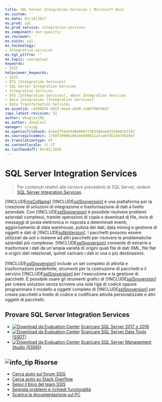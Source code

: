```yaml
---
title: SQL Server Integration Services | Microsoft Docs
ms.custom: ''
ms.date: 03/14/2017
ms.prod: sql
ms.prod_service: integration-services
ms.component: non-specific
ms.reviewer: ''
ms.suite: sql
ms.technology:
- integration-services
ms.tgt_pltfrm: ''
ms.topic: conceptual
keywords:
- SSIS
helpviewer_keywords:
- SSIS
- DTS [Integration Services]
- SQL Server Integration Services
- Integration Services
- DTS [Integration Services], about Integration Services
- data integration [Integration Services]
- Data Transformation Services
ms.assetid: c4398655-5657-4ae4-a690-a380790fe84f
caps.latest.revision: 51
author: douglaslMS
ms.author: douglasl
manager: craigg
ms.openlocfilehash: 0cbe57fde9348e096ff365189ae82558601b724f
ms.sourcegitcommit: 1740f3090b168c0e809611a7aa6fd514075616bf
ms.translationtype: HT
ms.contentlocale: it-IT
ms.lasthandoff: 05/03/2018
---
```

# <a name="sql-server-integration-services"></a>SQL Server Integration Services

 > Per contenuti relativi alle versioni precedenti di SQL Server, vedere [SQL Server Integration Services](https://msdn.microsoft.com/library/ms141026(SQL.120).aspx).

[!INCLUDE[msCoName](../includes/msconame-md.md)] [!INCLUDE[ssISnoversion](../includes/ssisnoversion-md.md)] è una piattaforma per la creazione di soluzioni di integrazione e trasformazione di dati a livello aziendale. Con [!INCLUDE[ssISnoversion](../includes/ssisnoversion-md.md)] è possibile risolvere problemi aziendali complessi, tramite operazioni di copia o download di file, invio di messaggi di posta elettronica in risposta a determinati eventi, aggiornamento di data warehouse, pulizia dei dati, data mining e gestione di oggetti e dati di [!INCLUDE[ssNoVersion](../includes/ssnoversion-md.md)]. I pacchetti possono essere utilizzati da soli o insieme ad altri pacchetti per risolvere le problematiche aziendali più complesse. [!INCLUDE[ssISnoversion](../includes/ssisnoversion-md.md)] consente di estrarre e trasformare i dati da un'ampia varietà di origini quali file di dati XML, file flat e origini dati relazionali, quindi caricare i dati in una o più destinazioni.<br /><br /> [!INCLUDE[ssISnoversion](../includes/ssisnoversion-md.md)] include un set completo di attività e trasformazioni predefinite, strumenti per la costruzione di pacchetti e il servizio [!INCLUDE[ssISnoversion](../includes/ssisnoversion-md.md)] per l'esecuzione e la gestione di pacchetti. È possibile usare gli strumenti grafici di [!INCLUDE[ssISnoversion](../includes/ssisnoversion-md.md)] per creare soluzioni senza scrivere una sola riga di codice oppure programmare il modello a oggetti completo di [!INCLUDE[ssISnoversion](../includes/ssisnoversion-md.md)] per creare pacchetti a livello di codice e codificare attività personalizzate e altri oggetti di pacchetti.

## <a name="try-sql-server-and-sql-server-integration-services"></a>Provare SQL Server Integration Services
- [![Download da Evaluation Center](../includes/media/download2.png)](http://go.microsoft.com/fwlink/?LinkID=829477) [Scaricare SQL Server 2017 o 2016](https://www.microsoft.com/evalcenter/evaluate-sql-server)
- [![Download da Evaluation Center](../includes/media/download2.png)](../ssdt/download-sql-server-data-tools-ssdt.md) [Scaricare SQL Server Data Tools (SSDT)](../ssdt/download-sql-server-data-tools-ssdt.md)
- [![Download da Evaluation Center](../includes/media/download2.png)](../ssms/download-sql-server-management-studio-ssms.md) [Scaricare SQL Server Management Studio (SSMS)](../ssms/download-sql-server-management-studio-ssms.md)

##  <a name="infotipsql-servermediainfo-tippng-resources"></a>![info_tip](../sql-server/media/info-tip.png) Risorse
-   [Cerca aiuto sul forum SSIS](https://social.msdn.microsoft.com/Forums/home?forum=sqlintegrationservices)
-   [Cerca aiuto su Stack Overflow](http://stackoverflow.com/questions/tagged/ssis)  
-   [Segui il blog del team SSIS](https://blogs.msdn.microsoft.com/ssis/)
-   [Segnala problemi e richiedi funzionalità](https://feedback.azure.com/forums/908035-sql-server)
-   [Scarica la documentazione sul PC](../sql-server/sql-server-help-installation.md)
